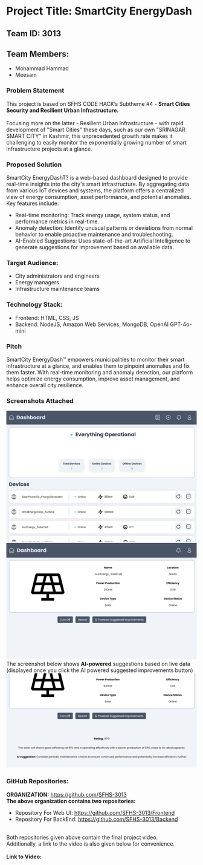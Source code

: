 # Project Title: SmartCity EnergyDash

## Team ID: 3013
## Team Members: 
- Mohammad Hammad
- Meesam

### Problem Statement
This project is based on SFHS CODE HACK’s Subtheme #4 - **Smart Cities Security and Resilient Urban Infrastructure.** <br><br>
Focusing more on the latter - Resilient Urban Infrastructure - with rapid development of "Smart Cities" these days, such as our own "SRINAGAR SMART CITY" in Kashmir, this unprecedented growth rate makes it challenging to easily monitor the exponentially growing number of smart infrastructure projects at a glance.

### Proposed Solution
SmartCity EnergyDashT? is a web-based dashboard designed to provide real-time insights into the city's smart infrastructure. By aggregating data from various IoT devices and systems, the platform offers a centralized view of energy consumption, asset performance, and potential anomalies. Key features include:
- Real-time monitoring: Track energy usage, system status, and performance metrics in real-time.
- Anomaly detection: Identify unusual patterns or deviations from normal behavior to enable proactive maintenance and troubleshooting.
- AI-Enabled Suggestions: Uses state-of-the-art Artificial Intelligence to generate suggestions for improvement based on available data.
### Target Audience:
- City administrators and engineers
- Energy managers
- Infrastructure maintenance teams
### Technology Stack:
- Frontend: HTML, CSS, JS
- Backend: NodeJS, Amazon Web Services, MongoDB, OpenAI GPT-4o-mini

 
### Pitch
SmartCity EnergyDash™️ empowers municipalities to monitor their smart infrastructure at a glance, and enables them to pinpoint anomalies and fix them faster. With real-time monitoring and anomaly detection, our platform helps optimize energy consumption, improve asset management, and enhance overall city resilience.
### Screenshots Attached
![image](../screenshots/screenshot1.png)
![image](../screenshots/screenshot2.png)
The screenshot below shows **AI-powered** suggestions based on live data (displayed once you click the AI powered suggested improvements button)
![image](../screenshots/screenshot3.png)

### GitHub Repositories:
**ORGANIZATION:** https://github.com/SFHS-3013 <br>
**The above organization contains two repositories:** <br> 
- Repository For Web UI: https://github.com/SFHS-3013/Frontend <br>
- Repository For BackEnd: https://github.com/SFHS-3013/Backend <br><br>

Both repositories given above contain the final project video. <br>
Additionally, a link to the video is also given below for convenience. <br><br>
**Link to Video:**
